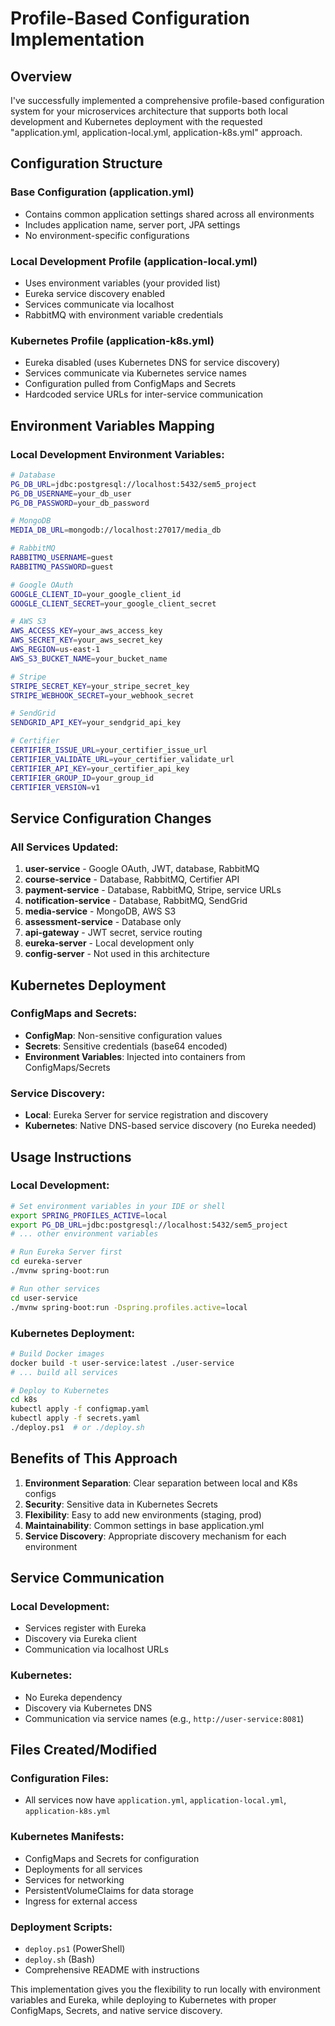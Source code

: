# Profile-Based Configuration Implementation

## Overview

I've successfully implemented a comprehensive profile-based configuration system for your microservices architecture that supports both local development and Kubernetes deployment with the requested "application.yml, application-local.yml, application-k8s.yml" approach.

## Configuration Structure

### Base Configuration (application.yml)
- Contains common application settings shared across all environments
- Includes application name, server port, JPA settings
- No environment-specific configurations

### Local Development Profile (application-local.yml)
- Uses environment variables (your provided list)
- Eureka service discovery enabled
- Services communicate via localhost
- RabbitMQ with environment variable credentials

### Kubernetes Profile (application-k8s.yml)
- Eureka disabled (uses Kubernetes DNS for service discovery)
- Services communicate via Kubernetes service names
- Configuration pulled from ConfigMaps and Secrets
- Hardcoded service URLs for inter-service communication

## Environment Variables Mapping

### Local Development Environment Variables:
```bash
# Database
PG_DB_URL=jdbc:postgresql://localhost:5432/sem5_project
PG_DB_USERNAME=your_db_user
PG_DB_PASSWORD=your_db_password

# MongoDB
MEDIA_DB_URL=mongodb://localhost:27017/media_db

# RabbitMQ
RABBITMQ_USERNAME=guest
RABBITMQ_PASSWORD=guest

# Google OAuth
GOOGLE_CLIENT_ID=your_google_client_id
GOOGLE_CLIENT_SECRET=your_google_client_secret

# AWS S3
AWS_ACCESS_KEY=your_aws_access_key
AWS_SECRET_KEY=your_aws_secret_key
AWS_REGION=us-east-1
AWS_S3_BUCKET_NAME=your_bucket_name

# Stripe
STRIPE_SECRET_KEY=your_stripe_secret_key
STRIPE_WEBHOOK_SECRET=your_webhook_secret

# SendGrid
SENDGRID_API_KEY=your_sendgrid_api_key

# Certifier
CERTIFIER_ISSUE_URL=your_certifier_issue_url
CERTIFIER_VALIDATE_URL=your_certifier_validate_url
CERTIFIER_API_KEY=your_certifier_api_key
CERTIFIER_GROUP_ID=your_group_id
CERTIFIER_VERSION=v1
```

## Service Configuration Changes

### All Services Updated:
1. **user-service** - Google OAuth, JWT, database, RabbitMQ
2. **course-service** - Database, RabbitMQ, Certifier API
3. **payment-service** - Database, RabbitMQ, Stripe, service URLs
4. **notification-service** - Database, RabbitMQ, SendGrid
5. **media-service** - MongoDB, AWS S3
6. **assessment-service** - Database only
7. **api-gateway** - JWT secret, service routing
8. **eureka-server** - Local development only
9. **config-server** - Not used in this architecture

## Kubernetes Deployment

### ConfigMaps and Secrets:
- **ConfigMap**: Non-sensitive configuration values
- **Secrets**: Sensitive credentials (base64 encoded)
- **Environment Variables**: Injected into containers from ConfigMaps/Secrets

### Service Discovery:
- **Local**: Eureka Server for service registration and discovery
- **Kubernetes**: Native DNS-based service discovery (no Eureka needed)

## Usage Instructions

### Local Development:
```bash
# Set environment variables in your IDE or shell
export SPRING_PROFILES_ACTIVE=local
export PG_DB_URL=jdbc:postgresql://localhost:5432/sem5_project
# ... other environment variables

# Run Eureka Server first
cd eureka-server
./mvnw spring-boot:run

# Run other services
cd user-service
./mvnw spring-boot:run -Dspring.profiles.active=local
```

### Kubernetes Deployment:
```bash
# Build Docker images
docker build -t user-service:latest ./user-service
# ... build all services

# Deploy to Kubernetes
cd k8s
kubectl apply -f configmap.yaml
kubectl apply -f secrets.yaml
./deploy.ps1  # or ./deploy.sh
```

## Benefits of This Approach

1. **Environment Separation**: Clear separation between local and K8s configs
2. **Security**: Sensitive data in Kubernetes Secrets
3. **Flexibility**: Easy to add new environments (staging, prod)
4. **Maintainability**: Common settings in base application.yml
5. **Service Discovery**: Appropriate discovery mechanism for each environment

## Service Communication

### Local Development:
- Services register with Eureka
- Discovery via Eureka client
- Communication via localhost URLs

### Kubernetes:
- No Eureka dependency
- Discovery via Kubernetes DNS
- Communication via service names (e.g., `http://user-service:8081`)

## Files Created/Modified

### Configuration Files:
- All services now have `application.yml`, `application-local.yml`, `application-k8s.yml`

### Kubernetes Manifests:
- ConfigMaps and Secrets for configuration
- Deployments for all services
- Services for networking
- PersistentVolumeClaims for data storage
- Ingress for external access

### Deployment Scripts:
- `deploy.ps1` (PowerShell)
- `deploy.sh` (Bash)
- Comprehensive README with instructions

This implementation gives you the flexibility to run locally with environment variables and Eureka, while deploying to Kubernetes with proper ConfigMaps, Secrets, and native service discovery.
